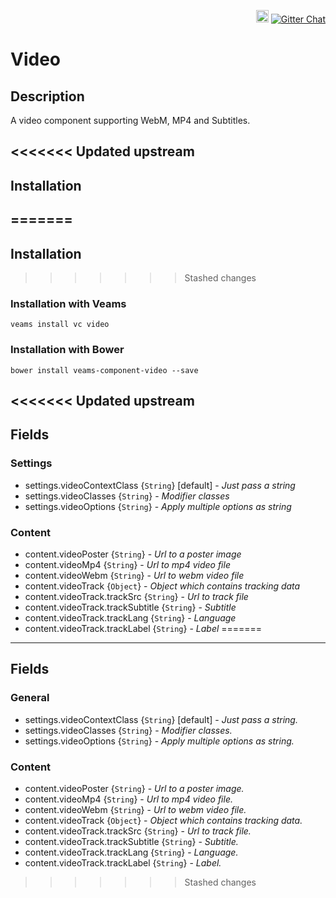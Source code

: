 <p align="right">
    <a href="https://badge.fury.io/bo/veams-component-video"><img src="https://badge.fury.io/bo/veams-component-video.svg" alt="Bower version" height="20"></a>
    <a href="https://gitter.im/Sebastian-Fitzner/Veams?utm_source=badge&utm_medium=badge&utm_campaign=pr-badge"><img src="https://badges.gitter.im/Sebastian-Fitzner/Veams.svg" alt="Gitter Chat" /></a>
</p>

# Video

## Description

A video component supporting WebM, MP4 and Subtitles.

<<<<<<< Updated upstream
----------- 

## Installation 
=======
-----------

## Installation
>>>>>>> Stashed changes

### Installation with Veams

`veams install vc video`

### Installation with Bower

`bower install veams-component-video --save`

<<<<<<< Updated upstream
----------- 

## Fields

### Settings
- settings.videoContextClass {`String`} [default] - _Just pass a string_
- settings.videoClasses {`String`} - _Modifier classes_
- settings.videoOptions {`String`} - _Apply multiple options as string_

### Content
- content.videoPoster {`String`} - _Url to a poster image_
- content.videoMp4 {`String`} - _Url to mp4 video file_
- content.videoWebm {`String`} - _Url to webm video file_
- content.videoTrack {`Object`} - _Object which contains tracking data_
- content.videoTrack.trackSrc {`String`} - _Url to track file_
- content.videoTrack.trackSubtitle {`String`} - _Subtitle_
- content.videoTrack.trackLang {`String`} - _Language_
- content.videoTrack.trackLabel {`String`} - _Label_
=======
-----------

## Fields

### General
- settings.videoContextClass {`String`} [default] - _Just pass a string._
- settings.videoClasses {`String`} - _Modifier classes._
- settings.videoOptions {`String`} - _Apply multiple options as string._

### Content
- content.videoPoster {`String`} - _Url to a poster image._
- content.videoMp4 {`String`} - _Url to mp4 video file._
- content.videoWebm {`String`} - _Url to webm video file._
- content.videoTrack {`Object`} - _Object which contains tracking data._
- content.videoTrack.trackSrc {`String`} - _Url to track file._
- content.videoTrack.trackSubtitle {`String`} - _Subtitle._
- content.videoTrack.trackLang {`String`} - _Language._
- content.videoTrack.trackLabel {`String`} - _Label._
>>>>>>> Stashed changes






